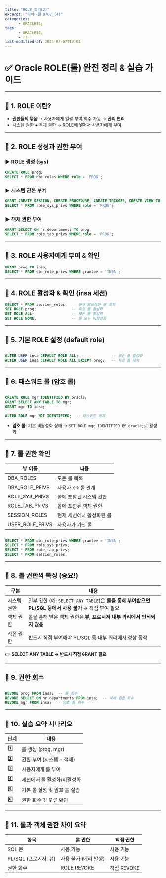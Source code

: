 ```yaml
---
title: "ROLE_정리(2)"
excerpt: "아이티윌 0707_(4)"
categories:
      - ORACLE11g
tags:
      - ORACLE11g
      - TIL
last-modified-at: 2025-07-07T18:01
---
```


# ✅ Oracle ROLE(롤) 완전 정리 & 실습 가이드

---

## 📌 1. ROLE 이란?

- **권한들의 묶음** → 사용자에게 일괄 부여/회수 가능 → **관리 편리**
- 시스템 권한 + 객체 권한 → ROLE에 넣어서 사용자에게 부여

---

## 📌 2. ROLE 생성과 권한 부여

### ▶️ ROLE 생성 (sys)

```sql
CREATE ROLE prog;
SELECT * FROM dba_roles WHERE role = 'PROG';
```

### ▶️ 시스템 권한 부여

```sql
GRANT CREATE SESSION, CREATE PROCEDURE, CREATE TRIGGER, CREATE VIEW TO prog;
SELECT * FROM role_sys_privs WHERE role = 'PROG';
```

### ▶️ 객체 권한 부여

```sql
GRANT SELECT ON hr.departments TO prog;
SELECT * FROM role_tab_privs WHERE role = 'PROG';
```

---

## 📌 3. ROLE 사용자에게 부여 & 확인

```sql
GRANT prog TO insa;
SELECT * FROM dba_role_privs WHERE grantee = 'INSA';
```

---

## 📌 4. ROLE 활성화 & 확인 (insa 세션)

```sql
SELECT * FROM session_roles;  -- 현재 활성화된 롤 조회
SET ROLE prog;                -- 특정 롤 활성화
SET ROLE ALL;                 -- 모든 롤 활성화
SET ROLE NONE;                -- 롤 모두 비활성화
```

---

## 📌 5. 기본 ROLE 설정 (default role)

```sql

ALTER USER insa DEFAULT ROLE ALL;               -- 모든 롤 활성화
ALTER USER insa DEFAULT ROLE ALL EXCEPT prog;   -- 특정 롤 제외
```

---

## 📌 6. 패스워드 롤 (암호 롤)

```sql

CREATE ROLE mgr IDENTIFIED BY oracle;
GRANT SELECT ANY TABLE TO mgr;
GRANT mgr TO insa;

ALTER ROLE mgr NOT IDENTIFIED;  -- 패스워드 해제
```

- **암호 롤**: 기본 비활성화 상태 → `SET ROLE mgr IDENTIFIED BY oracle;`로 활성화

---

## 📌 7. 롤 권한 확인

| 뷰 이름 | 내용 |
| --- | --- |
| DBA_ROLES | 모든 롤 목록 |
| DBA_ROLE_PRIVS | 사용자 ↔ 롤 관계 |
| ROLE_SYS_PRIVS | 롤에 포함된 시스템 권한 |
| ROLE_TAB_PRIVS | 롤에 포함된 객체 권한 |
| SESSION_ROLES | 현재 세션에서 활성화된 롤 |
| USER_ROLE_PRIVS | 사용자가 가진 롤 |

```sql

SELECT * FROM dba_role_privs WHERE grantee = 'INSA';
SELECT * FROM role_sys_privs;
SELECT * FROM role_tab_privs;
SELECT * FROM session_roles;
```

---

## 📌 8. 롤 권한의 특징 (중요!)

| 구분 | 내용 |
| --- | --- |
| 시스템 권한 | 일부 권한 (예: `SELECT ANY TABLE`)은 **롤을 통해 부여받으면 PL/SQL 등에서 사용 불가** → 직접 부여 필요 |
| 객체 권한 | 롤을 통해 받은 객체 권한은 **뷰, 프로시저 내부 쿼리에서 인식되지 않음** |
| 직접 권한 | 반드시 직접 부여해야 PL/SQL 등 내부 쿼리에서 정상 동작 |

👉 **SELECT ANY TABLE → 반드시 직접 GRANT 필요**

---

## 📌 9. 권한 회수

```sql

REVOKE prog FROM insa;  -- 롤 회수
REVOKE SELECT ON hr.departments FROM insa;  -- 객체 권한 회수
REVOKE mgr FROM insa;  -- 암호 롤 회수

```

---

## 📌 10. 실습 요약 시나리오

| 단계 | 내용 |
| --- | --- |
| 1️⃣ | 롤 생성 (prog, mgr) |
| 2️⃣ | 권한 부여 (시스템 + 객체) |
| 3️⃣ | 사용자에게 롤 부여 |
| 4️⃣ | 세션에서 롤 활성화/비활성화 |
| 5️⃣ | 기본 롤 설정 및 암호 롤 실습 |
| 6️⃣ | 권한 회수 및 오류 확인 |

---

## 📌 11. 롤과 객체 권한 차이 요약

| 항목 | 롤 권한 | 직접 권한 |
| --- | --- | --- |
| SQL 문 | 사용 가능 | 사용 가능 |
| PL/SQL (프로시저, 뷰) | 사용 불가 (에러 발생) | 사용 가능 |
| 권한 회수 | ROLE REVOKE | 직접 REVOKE |